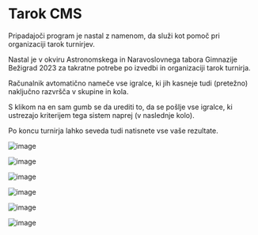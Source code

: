 # Tarok CMS

Pripadajoči program je nastal z namenom, da služi kot pomoč pri organizaciji tarok turnirjev.

Nastal je v okviru Astronomskega in Naravoslovnega tabora Gimnazije Bežigrad 2023 za takratne potrebe po izvedbi in organizaciji tarok turnirja.

Računalnik avtomatično nameče vse igralce, ki jih kasneje tudi (pretežno) naključno razvršča v skupine in kola.

S klikom na en sam gumb se da urediti to, da se pošlje vse igralce, ki ustrezajo kriterijem tega sistem naprej (v naslednje kolo).

Po koncu turnirja lahko seveda tudi natisnete vse vaše rezultate.

![image](https://github.com/mytja/tarok-cms/assets/52399966/78383dd7-d853-434f-b4ad-2384c3f4dfe4)

![image](https://github.com/mytja/tarok-cms/assets/52399966/4a012cb2-9249-4360-917b-86fbe6781cbb)

![image](https://github.com/mytja/tarok-cms/assets/52399966/48635cdf-6dc1-45de-bed2-c9e897b5c6f5)

![image](https://github.com/mytja/tarok-cms/assets/52399966/cc5914c2-f504-48a7-aa44-df50d97e230d)

![image](https://github.com/mytja/tarok-cms/assets/52399966/71747b57-294e-41d6-abef-3e6c09bd83e1)

![image](https://github.com/mytja/tarok-cms/assets/52399966/84157d2e-eda9-4a1b-9b8f-12bdfcee5ebd)
